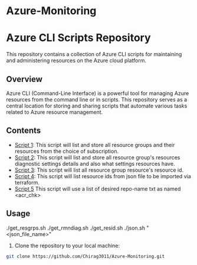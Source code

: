 # Azure-Monitoring

# Azure CLI Scripts Repository

This repository contains a collection of Azure CLI scripts for maintaining and administering resources on the Azure cloud platform.

## Overview

Azure CLI (Command-Line Interface) is a powerful tool for managing Azure resources from the command line or in scripts. This repository serves as a central location for storing and sharing scripts that automate various tasks related to Azure resource management.

## Contents

- [Script 1](./get_resgrps.sh): This script will list and store all resource groups and their resources from the choice of subscription.
- [Script 2](./get_rmndiag.sh): This script will list and store all resource group's resources diagnostic settings details and also what settings resources have.
- [Script 3](./get_resid.sh): This script will list all resource group resource's resource id.
- [Script 4](./json.sh): This script will list resource ids from json file to be imported via terraform.
- [Script 5](./mv_acr_rep_new_acr.sh) This script will use a list of desired repo-name txt as named <acr_chk>

## Usage
./get_resgrps.sh
./get_rmndiag.sh
./get_resid.sh
./json.sh "<json_file_name>"

1. Clone the repository to your local machine:

```bash
git clone https://github.com/Chirag3011/Azure-Monitoring.git
